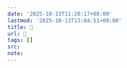 ```yaml
---
date: '2025-10-13T11:28:17+08:00'
lastmod: '2025-10-13T13:04:51+08:00'
title: 󰜘
url: 󰜘
tags: []
src:
note:
---
```

